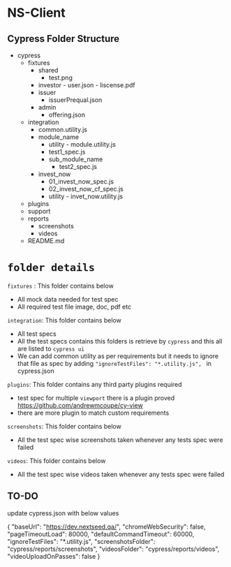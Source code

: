 # NS-Client

## Cypress Folder Structure

- cypress
    - fixtures
	    - shared
		    - test.png
	    - investor
			  - user.json
			  - liscense.pdf
	    - issuer
		    - issuerPrequal.json
	    - admin
		    - offering.json
    - integration
	    - common.utility.js
	    - module_name
		    - utility
				  - module.utility.js 
		    - test1_spec.js
		    - sub_module_name
			    - test2_spec.js
	    - invest_now
		    - 01_invest_now_spec.js
		    - 02_invest_now_cf_spec.js
		    - utility
				  - invet_now.utility.js 
    - plugins
    - support
    - reports
	    - screenshots
	    - videos
	- README.md

# `folder details`

`fixtures` : This folder contains below
- All mock data needed for test spec
- All required test file image, doc, pdf etc

`integration`: This folder contains below
- All test specs
- All the test specs contains this folders is retrieve by `cypress` and this all are listed to `cypress ui`
- We can add common utility as per requirements but it needs to ignore that file as spec by adding `"ignoreTestFiles": "*.utility.js", ` in cypress.json
 
`plugins`: This folder contains any third party plugins required
- test spec for multiple `viewport` there is a plugin proved https://github.com/andrewmcoupe/cy-view
- there are more plugin to match custom requirements

`screenshots`:   This folder contains below
- All the test spec wise screenshots taken whenever any tests spec were failed

`videos`:   This folder contains below
- All the test spec wise videos taken whenever any tests spec were failed

## TO-DO
  update cypress.json with below values

  {
  "baseUrl": "https://dev.nextseed.qa/",
  "chromeWebSecurity": false,
  "pageTimeoutLoad": 80000,
  "defaultCommandTimeout": 60000,
  "ignoreTestFiles": "*.utility.js", 
  "screenshotsFolder": "cypress/reports/screenshots",
  "videosFolder": "cypress/reports/videos",
  "videoUploadOnPasses": false
}
